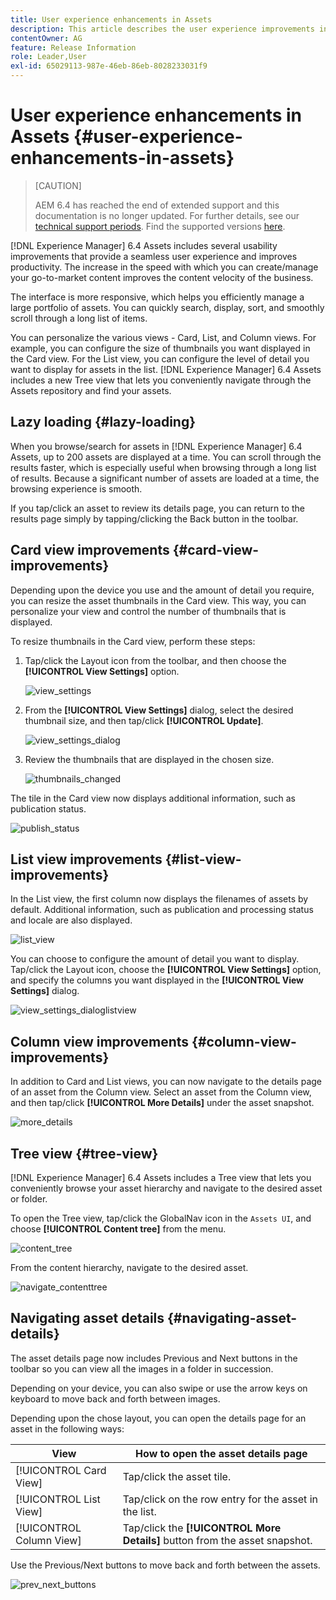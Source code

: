 ```yaml
---
title: User experience enhancements in Assets
description: This article describes the user experience improvements in [!DNL Experience Manager] 6.4 Assets.
contentOwner: AG
feature: Release Information
role: Leader,User
exl-id: 65029113-987e-46eb-86eb-8028233031f9
---
```

# User experience enhancements in Assets {#user-experience-enhancements-in-assets}

>[CAUTION]
>
>AEM 6.4 has reached the end of extended support and this documentation is no longer updated. For further details, see our [technical support periods](https://helpx.adobe.com/support/programs/eol-matrix.html). Find the supported versions [here](https://experienceleague.adobe.com/docs/).

[!DNL Experience Manager] 6.4 Assets includes several usability improvements that provide a seamless user experience and improves productivity. The increase in the speed with which you can create/manage your go-to-market content improves the content velocity of the business.

The interface is more responsive, which helps you efficiently manage a large portfolio of assets. You can quickly search, display, sort, and smoothly scroll through a long list of items.

You can personalize the various views - Card, List, and Column views. For example, you can configure the size of thumbnails you want displayed in the Card view. For the List view, you can configure the level of detail you want to display for assets in the list. [!DNL Experience Manager] 6.4 Assets includes a new Tree view that lets you conveniently navigate through the Assets repository and find your assets.

## Lazy loading {#lazy-loading}

When you browse/search for assets in [!DNL Experience Manager] 6.4 Assets, up to 200 assets are displayed at a time. You can scroll through the results faster, which is especially useful when browsing through a long list of results. Because a significant number of assets are loaded at a time, the browsing experience is smooth.

If you tap/click an asset to review its details page, you can return to the results page simply by tapping/clicking the Back button in the toolbar.

## Card view improvements {#card-view-improvements}

Depending upon the device you use and the amount of detail you require, you can resize the asset thumbnails in the Card view. This way, you can personalize your view and control the number of thumbnails that is displayed.

To resize thumbnails in the Card view, perform these steps:

1. Tap/click the Layout icon from the toolbar, and then choose the **[!UICONTROL View Settings]** option.

   ![view_settings](assets/view_settings.png)

1. From the **[!UICONTROL View Settings]** dialog, select the desired thumbnail size, and then tap/click **[!UICONTROL Update]**.

   ![view_settings_dialog](assets/view_settings_dialog.png)

1. Review the thumbnails that are displayed in the chosen size.

   ![thumbnails_changed](assets/thumbnails_changed.png)

The tile in the Card view now displays additional information, such as publication status.

![publish_status](assets/publish_status.png)

## List view improvements {#list-view-improvements}

In the List view, the first column now displays the filenames of assets by default. Additional information, such as publication and processing status and locale are also displayed.

![list_view](assets/list_view.png)

You can choose to configure the amount of detail you want to display. Tap/click the Layout icon, choose the **[!UICONTROL View Settings]** option, and specify the columns you want displayed in the **[!UICONTROL View Settings]** dialog.

![view_settings_dialoglistview](assets/view_settings_dialoglistview.png)

## Column view improvements {#column-view-improvements}

In addition to Card and List views, you can now navigate to the details page of an asset from the Column view. Select an asset from the Column view, and then tap/click **[!UICONTROL More Details]** under the asset snapshot.

![more_details](assets/more_details.png)

## Tree view {#tree-view}

[!DNL Experience Manager] 6.4 Assets includes a Tree view that lets you conveniently browse your asset hierarchy and navigate to the desired asset or folder.

To open the Tree view, tap/click the GlobalNav icon in the `Assets UI`, and choose **[!UICONTROL Content tree]** from the menu.

![content_tree](assets/content_tree.png)

From the content hierarchy, navigate to the desired asset.

![navigate_contenttree](assets/navigate_contenttree.png)

## Navigating asset details {#navigating-asset-details}

The asset details page now includes Previous and Next buttons in the toolbar so you can view all the images in a folder in succession.

Depending on your device, you can also swipe or use the arrow keys on keyboard to move back and forth between images.

Depending upon the chose layout, you can open the details page for an asset in the following ways:

| **View** |**How to open the asset details page** |
|---|---|
| [!UICONTROL Card View] |Tap/click the asset tile.  |
| [!UICONTROL List View] |Tap/click on the row entry for the asset in the list. |
| [!UICONTROL Column View] |Tap/click the **[!UICONTROL More Details]** button from the asset snapshot. |

Use the Previous/Next buttons to move back and forth between the assets.

![prev_next_buttons](assets/prev_next_buttons.png)
